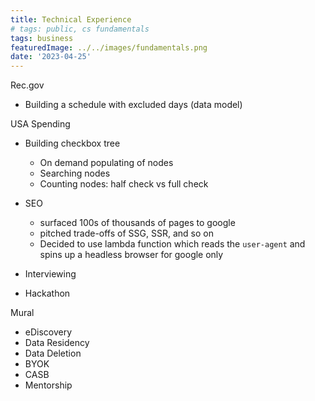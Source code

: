 ```yaml
---
title: Technical Experience
# tags: public, cs fundamentals
tags: business
featuredImage: ../../images/fundamentals.png
date: '2023-04-25'
---
```


Rec.gov
- Building a schedule with excluded days (data model)

USA Spending
- Building checkbox tree
    - On demand populating of nodes
    - Searching nodes
    - Counting nodes: half check vs full check 

- SEO
    - surfaced 100s of thousands of pages to google
    - pitched trade-offs of SSG, SSR, and so on
    - Decided to use lambda function which reads the `user-agent` and spins up a headless browser for google only

- Interviewing

- Hackathon

Mural
- eDiscovery
- Data Residency
- Data Deletion
- BYOK
- CASB
- Mentorship